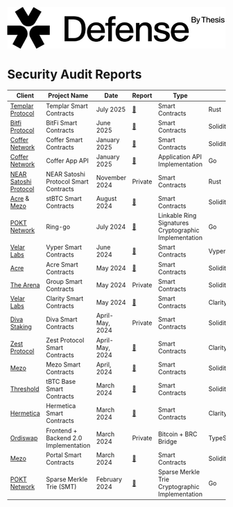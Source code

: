 ![](Content/images/logo/Logo-Black.png)

<h1 class="center" style=""> Security Audit Reports </h1>


| Client	| Project Name	| Date	| Report	| Type      |Language |
|-----------|---------------|-------|-----------|-----------|---------|
| [Templar Protocol](https://www.templarfi.org/)	|Templar Smart Contracts	|July 2025	|[:page_facing_up:](PDFs/250701_Defense_by_Thesis-Templar_Smart_Contracts_Final_Security_Audit_Report.pdf) |	 Smart Contracts | Rust|
| [Bitfi Protocol](https://www.blend.fan/)	|BitFi Smart Contracts	|June 2025	|[:page_facing_up:](PDFs/250623_Defense_by_Thesis_BitFi_Smart_Contracts_Final_Audit_Report.pdf) |	 Smart Contracts | Solidity|
| [Coffer Network](https://www.coffer.network/)	|Coffer Smart Contracts	|January 2025	|[:page_facing_up:](PDFs/250123_Defense_by_Thesis-Coffer_Network_Smart_Contracts_Security_Audit_Report.pdf) |	 Smart Contracts | Solidity|
| [Coffer Network](https://www.coffer.network/)	|Coffer App API	|January 2025	|[:page_facing_up:](PDFs/250116_Defense_by_Thesis-Coffer_Network_Coffer_App_API_Security_Audit_Report.pdf) |	 Application API Implementation | Go|
| [NEAR Satoshi Protocol](https://www.ref.finance/)	|NEAR Satoshi Protocol Smart Contracts	|November 2024	|Private |	 Smart Contracts | Rust|
| [Acre](https://acre.fi/) & [Mezo](https://info.mezo.org/) |	stBTC Smart Contracts |	August 2024|	[:page_facing_up:](PDFs/240808_Thesis_Defense-Mezo-Acre_stBTC_Smart_Contracts_Security_Audit_Report.pdf)	| Smart Contracts|Solidity |
| [POKT Network](https://www.pokt.network/)|	Ring-go |	July 2024|	[:page_facing_up:](PDFs/240704_Thesis_Defense-Pokt_Network_ring-go_Security_Audit_Report.pdf)	| Linkable Ring Signatures Cryptographic Implementation|Go |
|[Velar Labs](https://www.velar.co/)|	Vyper Smart Contracts| 	June 2024	|[:page_facing_up:](PDFs/240717_Thesis_Defense-Velar_Vyper_Smart_Contracts_Security_Audit_Report.pdf) |	 Smart Contracts| Vyper |
| [Acre](https://acre.fi/)|	Acre Smart Contracts |	May 2024|	[:page_facing_up:](PDFs/240517_Thesis_Defense-Acre_Smart_Contracts_Security_Audit_Report.pdf)	| Smart Contracts|Solidity |
| [The Arena](https://arena.social/)	|Group Smart Contracts	|May 2024	|Private |	 Smart Contracts | Solidity|
|[Velar Labs](https://www.velar.co/)	|Clarity Smart Contracts	|May 2024	| [:page_facing_up:](PDFs/240711_Thesis_Defense-Velar_Clarity_Smart_Contracts_Security_Audit_Report.pdf) |	 Smart Contracts| Clarity |
| [Diva Staking](https://divastaking.com/)	|Diva Smart Contracts	|April-May, 2024|	Private	| Smart Contracts | Solidity |
|[Zest Protocol](https://www.zestprotocol.com/)	|Zest Protocol Smart Contracts	| April-May, 2024|	[:page_facing_up:](PDFs/240509_Thesis_Defense-Zest_Protocol_Smart_Contracts_Security_Audit_Report.pdf)	|  Smart Contracts | Clarity|
|[Mezo](https://info.mezo.org/)	| Mezo Smart Contracts	| April, 2024	| [:page_facing_up:](PDFs/240419_Thesis_Defense-Mezo_Smart_Contracts_Security_Audit_Report.pdf)	|  Smart Contracts | Solidity |
|[Threshold](https://threshold.network/)|	tBTC Base Smart Contracts	| March 2024	| [:page_facing_up:](PDFs/240411_Thesis_Defense-Threshold_tBTC_Base_Smart_Contracts_Security_Audit_Report.pdf)	|  Smart Contracts | Solidity |
|[Hermetica](https://app.hermetica.fi/earn)	| Hermetica Smart Contracts	| March 2024	| [:page_facing_up:](PDFs/240405_Thesis_Defense-Hermetica_Labs_Hermetica_Smart_Contracts_Security_Audit_Report.pdf)	| Smart Contracts | Clarity |
|[Ordiswap](https://ordiswap.fi/)| 	Frontend + Backend 2.0 Implementation |	March 2024 |	Private |	Bitcoin + BRC Bridge | TypeScript/JavaScript|
|[Mezo](https://info.mezo.org/)|	Portal Smart Contracts|	March 2024	| [:page_facing_up:](PDFs/240314_Thesis_Defense-Mezo_Portal_Smart_Contracts_Security_Audit_Report.pdf)	|  Smart Contracts | Solidity|
|[POKT Network](https://www.pokt.network/)	| Sparse Merkle Trie (SMT)|	February 2024 |	[:page_facing_up:](PDFs/240612_Thesis_Defense-Pokt_Network_Sparse_Merkel_Trie_Security_Audit_Report.pdf)	| Sparse Merkle Trie Cryptographic Implementation| Go |








